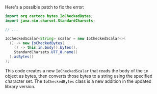Here's a possible patch to fix the error:

```java
import org.cactoos.bytes.IoCheckedBytes;
import java.nio.charset.StandardCharsets;

// ...

IoCheckedScalar<String> scalar = new IoCheckedScalar<>(
  () -> new IoCheckedBytes(
    () -> this.in.body().bytes(),
    StandardCharsets.UTF_8.name()
  ).asBytes()
);
```

This code creates a new `IoCheckedScalar` that reads the body of the `in` object as bytes, then converts those bytes to a string using the specified character set. The `IoCheckedBytes` class is a new addition in the updated library version.
